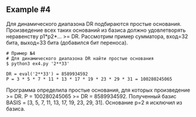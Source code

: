 Example #4
--------------

Для динамического диапазона DR подбираются простые основания.
Произведение всех таких оснований из базиса должно удовлетворять неравенству p1\*p2\*... >= DR.
Рассмотрим пример сумматора, вход=32 бита, выход=33 бита (добавился бит переноса).

```Shell
# Пример №4
# Для динамического диапазона DR найти простые основания
$ python3 ex4.py '2**33'

DR = eval('2**33') = 8589934592
P = 3 * 5 * 7 * 11 * 13 * 17 * 19 * 23 * 29 * 31 = 100280245065
```

Программа определила простые основания,
для которых произведение >= DR.
P = 100280245065 >= DR = 8589934592.
Полученный базис BASIS = [3, 5, 7, 11, 13, 17, 19, 23, 29, 31].
Основание p=2 я исключил из базиса.
